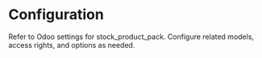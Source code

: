 # Configuration

Refer to Odoo settings for stock_product_pack. Configure related models, access rights, and options as needed.
